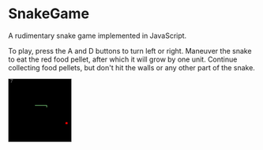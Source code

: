 SnakeGame
=========

A rudimentary snake game implemented in JavaScript.

To play, press the A and D buttons to turn left or right.  Maneuver the snake to eat the red food pellet, after which it will grow by one unit.  Continue collecting food pellets, but don't hit the walls or any other part of the snake.

<img src="Screenshot.png" />
